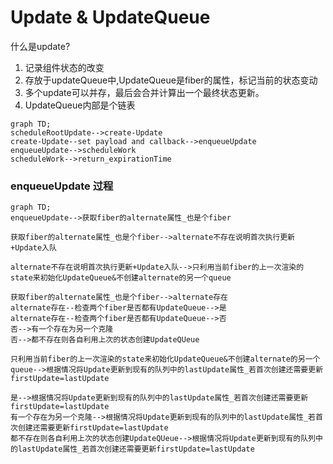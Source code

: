 # Update & UpdateQueue
什么是update?
1. 记录组件状态的改变
2. 存放于updateQueue中,UpdateQueue是fiber的属性，标记当前的状态变动
3. 多个update可以并存，最后会合并计算出一个最终状态更新。
4. UpdateQueue内部是个链表

```mermaid
graph TD;
scheduleRootUpdate-->create-Update
create-Update--set payload and callback-->enqueueUpdate
enqueueUpdate-->scheduleWork
scheduleWork-->return_expirationTime
```

### enqueueUpdate 过程
```mermaid
graph TD;
enqueueUpdate-->获取fiber的alternate属性_也是个fiber

获取fiber的alternate属性_也是个fiber-->alternate不存在说明首次执行更新+Update入队

alternate不存在说明首次执行更新+Update入队-->只利用当前fiber的上一次渲染的state来初始化UpdateQueue&不创建alternate的另一个queue

获取fiber的alternate属性_也是个fiber-->alternate存在
alternate存在--检查两个fiber是否都有UpdateQueue-->是
alternate存在--检查两个fiber是否都有UpdateQueue-->否
否-->有一个存在为另一个克隆
否-->都不存在则各自利用上次的状态创建UpdateQUeue

只利用当前fiber的上一次渲染的state来初始化UpdateQueue&不创建alternate的另一个queue-->根据情况将Update更新到现有的队列中的lastUpdate属性_若首次创建还需要更新firstUpdate=lastUpdate

是-->根据情况将Update更新到现有的队列中的lastUpdate属性_若首次创建还需要更新firstUpdate=lastUpdate
有一个存在为另一个克隆-->根据情况将Update更新到现有的队列中的lastUpdate属性_若首次创建还需要更新firstUpdate=lastUpdate
都不存在则各自利用上次的状态创建UpdateQUeue-->根据情况将Update更新到现有的队列中的lastUpdate属性_若首次创建还需要更新firstUpdate=lastUpdate
```